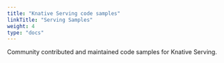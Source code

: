 ```yaml
---
title: "Knative Serving code samples"
linkTitle: "Serving Samples"
weight: 4
type: "docs"
---
```


Community contributed and maintained code samples for Knative Serving.
